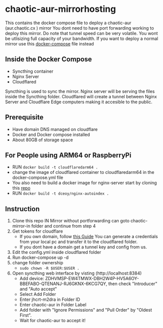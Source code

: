 # chaotic-aur-mirrorhosting

This contains the docker compose file to deploy a chaotic-aur (aur.chaotic.cx ) mirror
You dont need to have port forwarding working to deploy this mirror.
Do note that tunnel speed can be very volatile. You wont be utlisizing full capacity of your bandwidth.
If you want to deploy a normal mirror use this [docker-compose](https://github.com/virusz4274/myserver/blob/main/chaotic-aur-mirror/docker-compose.yml) file instead

## Inside the Docker Compose

* Syncthing container
* Nginx Server
* Cloudflared

Syncthing is used to sync the mirror.
Nginx server will be serving the files inside the Syncthing folder.
Cloudflared will create a tunnel between Nginx Server and Cloudflare Edge computers making it accesible to the public.

## Prerequisite 

* Have domain DNS managed on cloudflare
* Docker and Docker compose installed
* About 80GB of storage space

## For People using ARM64 or RaspberryPi 

* RUN ```docker build -t cloudflaredarm64 .```
* change the image of cloudflared container to cloudflaredarm64 in the docker-compose.yml file
* You also need to build a docker image for nginx-server start by cloning this [repo](https://github.com/dceoy/docker-nginx-autoindex)
* RUN ```docker build -t dceoy/nginx-autoindex .```

## Instruction

1) Clone this repo 
   IN Mirror without portforwarding can goto chaotic-mirror-in folder and continue from step 4
2) Get tokens for cloudflare
   * If you own domain, follow [this Guide](https://developers.cloudflare.com/cloudflare-one/connections/connect-apps/install-and-setup/tunnel-guide)
     You can generate a credentials from your local pc and transfer it to the cloudflared folder.
   * If you dont have a domain get a tunnel key and config from us.
3) Edit the config.yml inside cloudflared folder 
4) Run docker-compose up -d 
5) change folder ownership
    * ```sudo chown -R $USER:$USER .```
6) Open syncthing web interface by visting (http://localhost:8384)
    * Add device: ZDHVMSP-EW4TMWX-DBH2W4P-HV5A6OY-BBEFABO-QTENANJ-RJ6GKNX-6KCG7QY, then check "Introducer" and "Auto accept"
    * Select Add Folder
    * Enter jhcrt-m2dra in Folder ID
    * Enter chaotic-aur in Folder Label
    * Add folder with "Ignore Permissions" and "Pull Order" by "Oldest First".
    * Wait for chaotic-aur to accept it!
